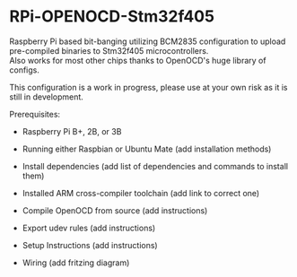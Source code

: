 # RPi-OPENOCD-Stm32f405
Raspberry Pi based bit-banging utilizing BCM2835 configuration to upload pre-compiled binaries to Stm32f405 microcontrollers.  
Also works for most other chips thanks to OpenOCD's huge library of configs.

This configuration is a work in progress, please use at your own risk as it is still in development.

Prerequisites:
- Raspberry Pi B+, 2B, or 3B
- Running either Raspbian or Ubuntu Mate (add installation methods)
- Install dependencies (add list of dependencies and commands to install them)
- Installed ARM cross-compiler toolchain (add link to correct one)
- Compile OpenOCD from source (add instructions)
- Export udev rules (add instructions)

- Setup Instructions (add instructions)
- Wiring (add fritzing diagram)

